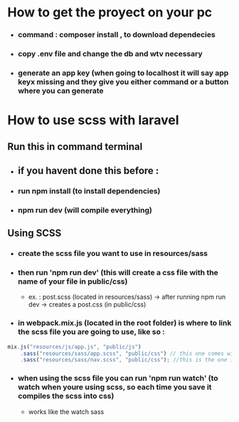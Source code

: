 # How to get the proyect on your pc
- ### command : composer install , to download dependecies
- ### copy .env file and change the db and wtv necessary
- ### generate an app key (when going to localhost it will say app keyx missing and they give you either command or a button where you can generate

# How to use scss with laravel
## Run this in command terminal
- ## if you havent done this before : 
- ### run npm install (to install dependencies)
- ### npm run dev (will compile everything)


## Using SCSS
- ### create the scss file you want to use in resources/sass
- ### then run 'npm run dev' (this will create a css file with the name of your file in public/css)
  - ex. : post.scss (located in resources/sass) -> after running npm run dev -> creates a post.css (in public/css)
- ### in webpack.mix.js (located in the root folder) is where to link the scss file you are going to use, like so : 
```jsx
mix.js("resources/js/app.js", "public/js")
    .sass("resources/sass/app.scss", "public/css") // this one comes with laravel
    .sass("resources/sass/nav.scss", "public/css"); //this is the one i added
```
- ### when using the scss file you can run 'npm run watch' (to watch when youre using scss, so each time you save it compiles the scss into css)
  - works like the watch sass
